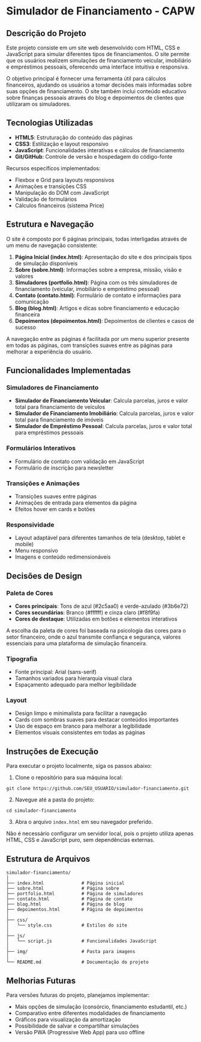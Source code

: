 # Simulador de Financiamento - CAPW

## Descrição do Projeto

Este projeto consiste em um site web desenvolvido com HTML, CSS e JavaScript para simular diferentes tipos de financiamentos. O site permite que os usuários realizem simulações de financiamento veicular, imobiliário e empréstimos pessoais, oferecendo uma interface intuitiva e responsiva.

O objetivo principal é fornecer uma ferramenta útil para cálculos financeiros, ajudando os usuários a tomar decisões mais informadas sobre suas opções de financiamento. O site também inclui conteúdo educativo sobre finanças pessoais através do blog e depoimentos de clientes que utilizaram os simuladores.

## Tecnologias Utilizadas

- **HTML5**: Estruturação do conteúdo das páginas
- **CSS3**: Estilização e layout responsivo
- **JavaScript**: Funcionalidades interativas e cálculos de financiamento
- **Git/GitHub**: Controle de versão e hospedagem do código-fonte

Recursos específicos implementados:
- Flexbox e Grid para layouts responsivos
- Animações e transições CSS
- Manipulação do DOM com JavaScript
- Validação de formulários
- Cálculos financeiros (sistema Price)

## Estrutura e Navegação

O site é composto por 6 páginas principais, todas interligadas através de um menu de navegação consistente:

1. **Página Inicial (index.html)**: Apresentação do site e dos principais tipos de simulação disponíveis
2. **Sobre (sobre.html)**: Informações sobre a empresa, missão, visão e valores
3. **Simuladores (portfolio.html)**: Página com os três simuladores de financiamento (veicular, imobiliário e empréstimo pessoal)
4. **Contato (contato.html)**: Formulário de contato e informações para comunicação
5. **Blog (blog.html)**: Artigos e dicas sobre financiamento e educação financeira
6. **Depoimentos (depoimentos.html)**: Depoimentos de clientes e casos de sucesso

A navegação entre as páginas é facilitada por um menu superior presente em todas as páginas, com transições suaves entre as páginas para melhorar a experiência do usuário.

## Funcionalidades Implementadas

### Simuladores de Financiamento
- **Simulador de Financiamento Veicular**: Calcula parcelas, juros e valor total para financiamento de veículos
- **Simulador de Financiamento Imobiliário**: Calcula parcelas, juros e valor total para financiamento de imóveis
- **Simulador de Empréstimo Pessoal**: Calcula parcelas, juros e valor total para empréstimos pessoais

### Formulários Interativos
- Formulário de contato com validação em JavaScript
- Formulário de inscrição para newsletter

### Transições e Animações
- Transições suaves entre páginas
- Animações de entrada para elementos da página
- Efeitos hover em cards e botões

### Responsividade
- Layout adaptável para diferentes tamanhos de tela (desktop, tablet e mobile)
- Menu responsivo
- Imagens e conteúdo redimensionáveis

## Decisões de Design

### Paleta de Cores
- **Cores principais**: Tons de azul (#2c5aa0) e verde-azulado (#3b6e72)
- **Cores secundárias**: Branco (#ffffff) e cinza claro (#f8f9fa)
- **Cores de destaque**: Utilizadas em botões e elementos interativos

A escolha da paleta de cores foi baseada na psicologia das cores para o setor financeiro, onde o azul transmite confiança e segurança, valores essenciais para uma plataforma de simulação financeira.

### Tipografia
- Fonte principal: Arial (sans-serif)
- Tamanhos variados para hierarquia visual clara
- Espaçamento adequado para melhor legibilidade

### Layout
- Design limpo e minimalista para facilitar a navegação
- Cards com sombras suaves para destacar conteúdos importantes
- Uso de espaço em branco para melhorar a legibilidade
- Elementos visuais consistentes em todas as páginas

## Instruções de Execução

Para executar o projeto localmente, siga os passos abaixo:

1. Clone o repositório para sua máquina local:
```
git clone https://github.com/SEU_USUARIO/simulador-financiamento.git
```

2. Navegue até a pasta do projeto:
```
cd simulador-financiamento
```

3. Abra o arquivo `index.html` em seu navegador preferido.

Não é necessário configurar um servidor local, pois o projeto utiliza apenas HTML, CSS e JavaScript puro, sem dependências externas.

## Estrutura de Arquivos

```
simulador-financiamento/
│
├── index.html              # Página inicial
├── sobre.html              # Página sobre
├── portfolio.html          # Página de simuladores
├── contato.html            # Página de contato
├── blog.html               # Página de blog
├── depoimentos.html        # Página de depoimentos
│
├── css/
│   └── style.css           # Estilos do site
│
├── js/
│   └── script.js           # Funcionalidades JavaScript
│
├── img/                    # Pasta para imagens
│
└── README.md               # Documentação do projeto
```

## Melhorias Futuras

Para versões futuras do projeto, planejamos implementar:

- Mais opções de simulação (consórcio, financiamento estudantil, etc.)
- Comparativo entre diferentes modalidades de financiamento
- Gráficos para visualização da amortização
- Possibilidade de salvar e compartilhar simulações
- Versão PWA (Progressive Web App) para uso offline

